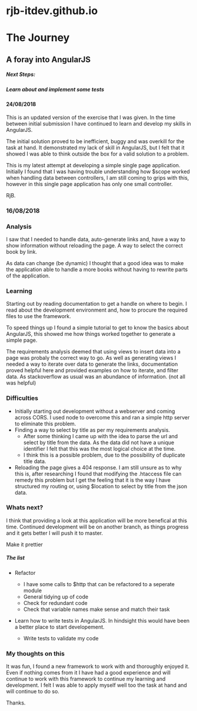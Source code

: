 # rjb-itdev.github.io


# The Journey

## A foray into AngularJS

##### Next Steps: 

##### Learn about and implement some tests

#### 24/08/2018 

This is an updated version of the exercise that I was given. In the time between initial submission I have continued
to learn and develop my skills in AngularJS.


The initial solution proved to be inefficient, buggy and was overkill for the task at hand. It demonstrated my lack of 
skill in AngularJS, but I felt that it showed I was able to think outside the box for a valid solution to a problem.

This is my latest attempt at developing a simple single page application. Initially I found that I was having trouble 
understanding how $scope worked when handling data between controllers, I am still coming to grips with this, however
in this single page application has only one small controller.

RjB.

### 16/08/2018

### Analysis

I saw that I needed to handle data, auto-generate links and, have a way to show information without reloading the page.
A way to select the correct book by link.

As data can change (be dynamic) I thought that a good idea was to make the application able to handle 
a more books without having to rewrite parts of the application.

### Learning
Starting out by reading documentation to get a handle on where to begin.
I read about the development environment and, how to procure the required files to use the framework. 

To speed things up I found a simple tutorial to get to know the basics about AngularJS, this showed me how things worked 
together to generate a simple page.

The requirements analysis deemed that using views to insert data into a page was probaly the correct way to go.
As well as generating views I needed a way to iterate over data to generate the links, documentation proved helpful here
and provided examples on how to iterate, and filter data. 
As stackoverflow as usual was an abundance of information. (not all was helpful)



### Difficulties
* Initially starting out development without a webserver and coming across CORS. I used node to overcome this and ran a simple
http server to eliminate this problem.
* Finding a way to select by title as per my requirements analysis.
  * After some thinking I came up with the idea to parse the url and select by title from the data. As the data did not have a 
unique identifier I felt that this was the most logical choice at the time.
  * I think this is a possible problem, due to the possibility of duplicate title data.
* Reloading the page gives a 404 response. I am still unsure as to why this is, after researching I found that modifying the
.htaccess file can remedy this problem but I get the feeling that it is the way I have structured my routing or, using $location
to select by title from the json data.

### Whats next?
I think that providing a look at this application will be more benefical at this time. Continued development will be on another
branch, as things progress and it gets better I will push it to master.

Make it prettier

##### The list
* Refactor
  * I have some calls to $http that can be refactored to a seperate module
  * General tidying up of code
  * Check for redundant code
  * Check that variable names make sense and match their task

* Learn how to write tests in AngularJS. In hindsight this would have been a better place to start developement.
  * Write tests to validate my code

### My thoughts on this
It was fun, I found a new framework to work with and thoroughly enjoyed it. Even if nothing comes from it I have had a good
experience and will continue to work with this framework to continue my learning and development.
I felt I was able to apply myself well too the task at hand and will continue to do so.

Thanks.


